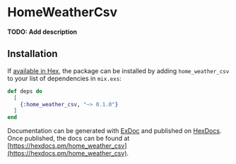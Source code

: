 # HomeWeatherCsv

**TODO: Add description**

## Installation

If [available in Hex](https://hex.pm/docs/publish), the package can be installed
by adding `home_weather_csv` to your list of dependencies in `mix.exs`:

```elixir
def deps do
  [
    {:home_weather_csv, "~> 0.1.0"}
  ]
end
```

Documentation can be generated with [ExDoc](https://github.com/elixir-lang/ex_doc)
and published on [HexDocs](https://hexdocs.pm). Once published, the docs can
be found at [https://hexdocs.pm/home_weather_csv](https://hexdocs.pm/home_weather_csv).

